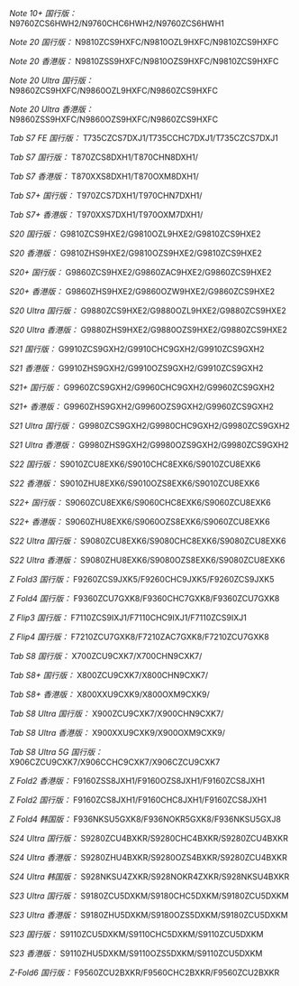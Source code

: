*Note 10+ 国行版：*
N9760ZCS6HWH2/N9760CHC6HWH2/N9760ZCS6HWH1

*Note 20 国行版：*
N9810ZCS9HXFC/N9810OZL9HXFC/N9810ZCS9HXFC

*Note 20 香港版：*
N9810ZSS9HXFC/N9810OZS9HXFC/N9810ZCS9HXFC

*Note 20 Ultra 国行版：*
N9860ZCS9HXFC/N9860OZL9HXFC/N9860ZCS9HXFC

*Note 20 Ultra 香港版：*
N9860ZSS9HXFC/N9860OZS9HXFC/N9860ZCS9HXFC

*Tab S7 FE 国行版：*
T735CZCS7DXJ1/T735CCHC7DXJ1/T735CZCS7DXJ1

*Tab S7 国行版：*
T870ZCS8DXH1/T870CHN8DXH1/

*Tab S7 香港版：*
T870XXS8DXH1/T870OXM8DXH1/

*Tab S7+ 国行版：*
T970ZCS7DXH1/T970CHN7DXH1/

*Tab S7+ 香港版：*
T970XXS7DXH1/T970OXM7DXH1/

*S20 国行版：*
G9810ZCS9HXE2/G9810OZL9HXE2/G9810ZCS9HXE2

*S20 香港版：*
G9810ZHS9HXE2/G9810OZS9HXE2/G9810ZCS9HXE2

*S20+ 国行版：*
G9860ZCS9HXE2/G9860ZAC9HXE2/G9860ZCS9HXE2

*S20+ 香港版：*
G9860ZHS9HXE2/G9860OZW9HXE2/G9860ZCS9HXE2

*S20 Ultra 国行版：*
G9880ZCS9HXE2/G9880OZL9HXE2/G9880ZCS9HXE2

*S20 Ultra 香港版：*
G9880ZHS9HXE2/G9880OZS9HXE2/G9880ZCS9HXE2

*S21 国行版：*
G9910ZCS9GXH2/G9910CHC9GXH2/G9910ZCS9GXH2

*S21 香港版：*
G9910ZHS9GXH2/G9910OZS9GXH2/G9910ZCS9GXH2

*S21+ 国行版：*
G9960ZCS9GXH2/G9960CHC9GXH2/G9960ZCS9GXH2

*S21+ 香港版：*
G9960ZHS9GXH2/G9960OZS9GXH2/G9960ZCS9GXH2

*S21 Ultra 国行版：*
G9980ZCS9GXH2/G9980CHC9GXH2/G9980ZCS9GXH2

*S21 Ultra 香港版：*
G9980ZHS9GXH2/G9980OZS9GXH2/G9980ZCS9GXH2

*S22 国行版：*
S9010ZCU8EXK6/S9010CHC8EXK6/S9010ZCU8EXK6

*S22 香港版：*
S9010ZHU8EXK6/S9010OZS8EXK6/S9010ZCU8EXK6

*S22+ 国行版：*
S9060ZCU8EXK6/S9060CHC8EXK6/S9060ZCU8EXK6

*S22+ 香港版：*
S9060ZHU8EXK6/S9060OZS8EXK6/S9060ZCU8EXK6

*S22 Ultra 国行版：*
S9080ZCU8EXK6/S9080CHC8EXK6/S9080ZCU8EXK6

*S22 Ultra 香港版：*
S9080ZHU8EXK6/S9080OZS8EXK6/S9080ZCU8EXK6

*Z Fold3 国行版：*
F9260ZCS9JXK5/F9260CHC9JXK5/F9260ZCS9JXK5

*Z Fold4 国行版：*
F9360ZCU7GXK8/F9360CHC7GXK8/F9360ZCU7GXK8

*Z Flip3 国行版：*
F7110ZCS9IXJ1/F7110CHC9IXJ1/F7110ZCS9IXJ1

*Z Flip4 国行版：*
F7210ZCU7GXK8/F7210ZAC7GXK8/F7210ZCU7GXK8

*Tab S8 国行版：*
X700ZCU9CXK7/X700CHN9CXK7/

*Tab S8+ 国行版：*
X800ZCU9CXK7/X800CHN9CXK7/

*Tab S8+ 香港版：*
X800XXU9CXK9/X800OXM9CXK9/

*Tab S8 Ultra 国行版：*
X900ZCU9CXK7/X900CHN9CXK7/

*Tab S8 Ultra 香港版：*
X900XXU9CXK9/X900OXM9CXK9/

*Tab S8 Ultra 5G 国行版：*
X906CZCU9CXK7/X906CCHC9CXK7/X906CZCU9CXK7

*Z Fold2 香港版：*
F9160ZSS8JXH1/F9160OZS8JXH1/F9160ZCS8JXH1

*Z Fold2 国行版：*
F9160ZCS8JXH1/F9160CHC8JXH1/F9160ZCS8JXH1

*Z Fold4 韩国版：*
F936NKSU5GXK8/F936NOKR5GXK8/F936NKSU5GXJ8

*S24 Ultra 国行版：*
S9280ZCU4BXKR/S9280CHC4BXKR/S9280ZCU4BXKR

*S24 Ultra 香港版：*
S9280ZHU4BXKR/S9280OZS4BXKR/S9280ZCU4BXKR

*S24 Ultra 韩国版：*
S928NKSU4ZXKR/S928NOKR4ZXKR/S928NKSU4BXKR

*S23 Ultra 国行版：*
S9180ZCU5DXKM/S9180CHC5DXKM/S9180ZCU5DXKM

*S23 Ultra 香港版：*
S9180ZHU5DXKM/S9180OZS5DXKM/S9180ZCU5DXKM

*S23 国行版：*
S9110ZCU5DXKM/S9110CHC5DXKM/S9110ZCU5DXKM

*S23 香港版：*
S9110ZHU5DXKM/S9110OZS5DXKM/S9110ZCU5DXKM

*Z-Fold6 国行版：*
F9560ZCU2BXKR/F9560CHC2BXKR/F9560ZCU2BXKR

